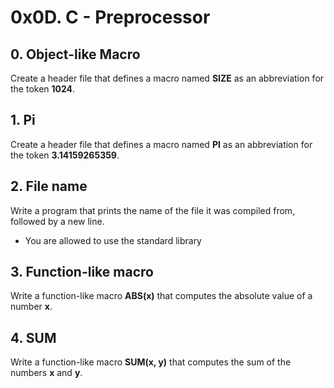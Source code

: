 # 0x0D. C - Preprocessor


## 0. Object-like Macro

Create a header file that defines a macro named **SIZE** as an abbreviation for the token **1024**.


## 1. Pi

Create a header file that defines a macro named **PI** as an abbreviation for the token **3.14159265359**.


## 2. File name

Write a program that prints the name of the file it was compiled from, followed by a new line.

- You are allowed to use the standard library


## 3. Function-like macro

Write a function-like macro **ABS(x)** that computes the absolute value of a number **x**.


## 4. SUM

Write a function-like macro **SUM(x, y)** that computes the sum of the numbers **x** and **y**.

